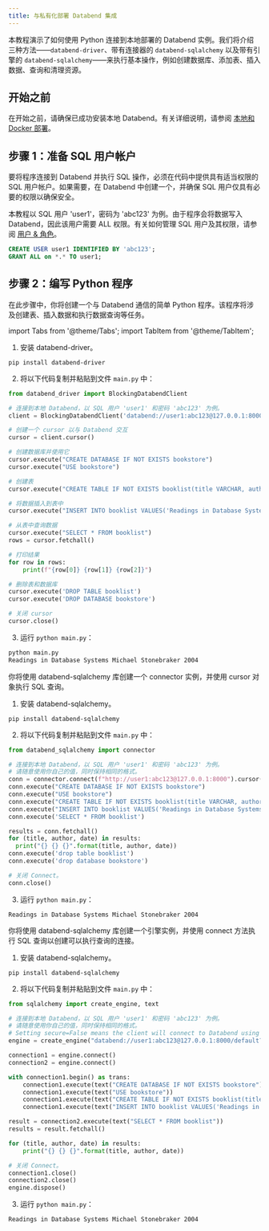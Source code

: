 ```yaml
---
title: 与私有化部署 Databend 集成
---
```


本教程演示了如何使用 Python 连接到本地部署的 Databend 实例。我们将介绍三种方法——`databend-driver`、带有连接器的 `databend-sqlalchemy` 以及带有引擎的 `databend-sqlalchemy`——来执行基本操作，例如创建数据库、添加表、插入数据、查询和清理资源。

## 开始之前

在开始之前，请确保已成功安装本地 Databend。有关详细说明，请参阅 [本地和 Docker 部署](/guides/deploy/deploy/non-production/deploying-local)。

## 步骤 1：准备 SQL 用户帐户

要将程序连接到 Databend 并执行 SQL 操作，必须在代码中提供具有适当权限的 SQL 用户帐户。如果需要，在 Databend 中创建一个，并确保 SQL 用户仅具有必要的权限以确保安全。

本教程以 SQL 用户 'user1'，密码为 'abc123' 为例。由于程序会将数据写入 Databend，因此该用户需要 ALL 权限。有关如何管理 SQL 用户及其权限，请参阅 [用户 & 角色](/sql/sql-commands/ddl/user/)。

```sql
CREATE USER user1 IDENTIFIED BY 'abc123';
GRANT ALL on *.* TO user1;
```

## 步骤 2：编写 Python 程序

在此步骤中，你将创建一个与 Databend 通信的简单 Python 程序。该程序将涉及创建表、插入数据和执行数据查询等任务。

import Tabs from '@theme/Tabs';
import TabItem from '@theme/TabItem';

<Tabs groupId="python">
<TabItem value="databend-driver" label="databend-driver">

1. 安装 databend-driver。

```shell
pip install databend-driver
```

2. 将以下代码复制并粘贴到文件 `main.py` 中：

```python title='main.py'
from databend_driver import BlockingDatabendClient

# 连接到本地 Databend，以 SQL 用户 'user1' 和密码 'abc123' 为例。
client = BlockingDatabendClient('databend://user1:abc123@127.0.0.1:8000/?sslmode=disable')

# 创建一个 cursor 以与 Databend 交互
cursor = client.cursor()

# 创建数据库并使用它
cursor.execute("CREATE DATABASE IF NOT EXISTS bookstore")
cursor.execute("USE bookstore")

# 创建表
cursor.execute("CREATE TABLE IF NOT EXISTS booklist(title VARCHAR, author VARCHAR, date VARCHAR)")

# 将数据插入到表中
cursor.execute("INSERT INTO booklist VALUES('Readings in Database Systems', 'Michael Stonebraker', '2004')")

# 从表中查询数据
cursor.execute("SELECT * FROM booklist")
rows = cursor.fetchall()

# 打印结果
for row in rows:
    print(f"{row[0]} {row[1]} {row[2]}")

# 删除表和数据库
cursor.execute('DROP TABLE booklist')
cursor.execute('DROP DATABASE bookstore')

# 关闭 cursor
cursor.close()
```

3. 运行 `python main.py`：

```bash
python main.py
Readings in Database Systems Michael Stonebraker 2004
```

</TabItem>

<TabItem value="databend-sqlalchemy with Object" label="databend-sqlalchemy (Connector)">

你将使用 databend-sqlalchemy 库创建一个 connector 实例，并使用 cursor 对象执行 SQL 查询。

1. 安装 databend-sqlalchemy。

```shell
pip install databend-sqlalchemy
```

2. 将以下代码复制并粘贴到文件 `main.py` 中：

```python title='main.py'
from databend_sqlalchemy import connector

# 连接到本地 Databend，以 SQL 用户 'user1' 和密码 'abc123' 为例。
# 请随意使用你自己的值，同时保持相同的格式。
conn = connector.connect(f"http://user1:abc123@127.0.0.1:8000").cursor()
conn.execute("CREATE DATABASE IF NOT EXISTS bookstore")
conn.execute("USE bookstore")
conn.execute("CREATE TABLE IF NOT EXISTS booklist(title VARCHAR, author VARCHAR, date VARCHAR)")
conn.execute("INSERT INTO booklist VALUES('Readings in Database Systems', 'Michael Stonebraker', '2004')")
conn.execute('SELECT * FROM booklist')

results = conn.fetchall()
for (title, author, date) in results:
  print("{} {} {}".format(title, author, date))
conn.execute('drop table booklist')
conn.execute('drop database bookstore')

# 关闭 Connect。
conn.close()
```

3. 运行 `python main.py`：

```text
Readings in Database Systems Michael Stonebraker 2004
```

</TabItem>

<TabItem value="databend-sqlalchemy with Engine" label="databend-sqlalchemy (Engine)">

你将使用 databend-sqlalchemy 库创建一个引擎实例，并使用 connect 方法执行 SQL 查询以创建可以执行查询的连接。

1. 安装 databend-sqlalchemy。

```shell
pip install databend-sqlalchemy
```

2. 将以下代码复制并粘贴到文件 `main.py` 中：

```python title='main.py'
from sqlalchemy import create_engine, text

# 连接到本地 Databend，以 SQL 用户 'user1' 和密码 'abc123' 为例。
# 请随意使用你自己的值，同时保持相同的格式。
# Setting secure=False means the client will connect to Databend using HTTP instead of HTTPS.
engine = create_engine("databend://user1:abc123@127.0.0.1:8000/default?secure=False")

connection1 = engine.connect()
connection2 = engine.connect()

with connection1.begin() as trans:
    connection1.execute(text("CREATE DATABASE IF NOT EXISTS bookstore"))
    connection1.execute(text("USE bookstore"))
    connection1.execute(text("CREATE TABLE IF NOT EXISTS booklist(title VARCHAR, author VARCHAR, date VARCHAR)"))
    connection1.execute(text("INSERT INTO booklist VALUES('Readings in Database Systems', 'Michael Stonebraker', '2004')"))

result = connection2.execute(text("SELECT * FROM booklist"))
results = result.fetchall()

for (title, author, date) in results:
    print("{} {} {}".format(title, author, date))

# 关闭 Connect。
connection1.close()
connection2.close()
engine.dispose()
```

3. 运行 `python main.py`：

```text
Readings in Database Systems Michael Stonebraker 2004
```

</TabItem>
</Tabs>